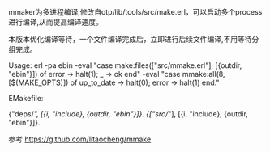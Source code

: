mmaker为多进程编译,修改自otp/lib/tools/src/make.erl，可以启动多个process进行编译,从而提高编译速度。

本版本优化编译等待，一个文件编译完成后，立即进行后续文件编译,不用等待分组完成。

Usage:
erl -pa ebin -eval "case make:files([\"src/mmake.erl\"], [{outdir, \"ebin\"}]) of error -> halt(1); _ -> ok end" -eval "case mmake:all(8,[$(MAKE_OPTS)]) of up_to_date -> halt(0); error -> halt(1) end."

EMakefile:

{"deps/*", [{i, "include}, {outdir, "ebin"}]}.  {["src/*"], [{i, "include}, {outdir, "ebin"}]}.  

参考 https://github.com/litaocheng/mmake
